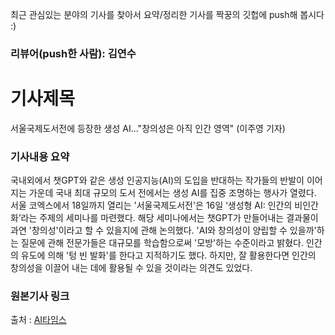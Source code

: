 최근 관심있는 분야의 기사를 찾아서 요약/정리한 기사를 짝꿍의 깃헙에 push해 봅시다 :)

### 리뷰어(push한 사람): 김연수

# 기사제목
서울국제도서전에 등장한 생성 AI..."창의성은 아직 인간 영역" (이주영 기자)



### 기사내용 요약
국내외에서 챗GPT와 같은 생성 인공지능(AI)의 도입을 반대하는 작가들의 반발이 이어지는 가운데 국내 최대 규모의 도서 전에서는 생성 AI를 집중 조명하는 행사가 열렸다. 서울 코엑스에서 18일까지 열리는 '서울국제도서전'은 16일 ‘생성형 AI: 인간의 비인간화’라는 주제의 세미나를 마련했다. 해당 세미나에서는 챗GPT가 만들어내는 결과물이 과연 '창의성'이라고 할 수 있을지에 관해 논의했다. 'AI와 창의성이 양립할 수 있을까'하는 질문에 관해 전문가들은 대규모를 학습함으로써 '모방'하는 수준이라고 밝혔다. 인간의 유도에 의해 '텅 빈 발화'를 한다고 지적하기도 했다. 하지만, 잘 활용한다면 인간의 창의성을 이끌어 내는 데에 활용될 수 있을 것이라는 의견도 있었다.



### 원본기사 링크
출처 : [AI타임스](https://www.aitimes.com/news/articleView.html?idxno=151787)
